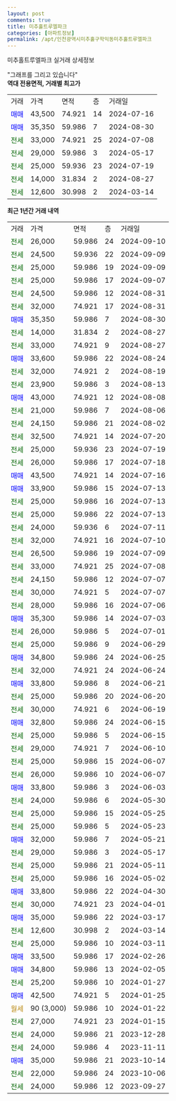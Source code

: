 ```yaml
---
layout: post
comments: true
title: 미추홀트루엘파크
categories: [아파트정보]
permalink: /apt/인천광역시미추홀구학익동미추홀트루엘파크
---
```


미추홀트루엘파크 실거래 상세정보

<script type="text/javascript">
  google.charts.load('current', {'packages':['line', 'corechart']});
  google.charts.setOnLoadCallback(drawChart);

  function drawChart() {
    var data = new google.visualization.DataTable();
    data.addColumn('date', '거래일');
    data.addColumn('number', "매매");
    data.addColumn('number', "전세");
    data.addColumn('number', "전매");

    data.addRows([[new Date(Date.parse("2024-09-10")), null, 26000, null], [new Date(Date.parse("2024-09-09")), null, 24500, null], [new Date(Date.parse("2024-09-09")), null, 25000, null], [new Date(Date.parse("2024-09-07")), null, 25000, null], [new Date(Date.parse("2024-08-31")), null, 24500, null], [new Date(Date.parse("2024-08-31")), null, 32000, null], [new Date(Date.parse("2024-08-30")), 35350, null, null], [new Date(Date.parse("2024-08-27")), null, 14000, null], [new Date(Date.parse("2024-08-27")), null, 33000, null], [new Date(Date.parse("2024-08-24")), 33600, null, null], [new Date(Date.parse("2024-08-19")), null, 32000, null], [new Date(Date.parse("2024-08-13")), null, 23900, null], [new Date(Date.parse("2024-08-08")), 43000, null, null], [new Date(Date.parse("2024-08-06")), null, 21000, null], [new Date(Date.parse("2024-08-02")), null, 24150, null], [new Date(Date.parse("2024-07-20")), null, 32500, null], [new Date(Date.parse("2024-07-19")), null, 25000, null], [new Date(Date.parse("2024-07-18")), null, 26000, null], [new Date(Date.parse("2024-07-16")), 43500, null, null], [new Date(Date.parse("2024-07-13")), 33900, null, null], [new Date(Date.parse("2024-07-13")), null, 25000, null], [new Date(Date.parse("2024-07-13")), null, 25000, null], [new Date(Date.parse("2024-07-11")), null, 24000, null], [new Date(Date.parse("2024-07-10")), null, 32000, null], [new Date(Date.parse("2024-07-09")), null, 26500, null], [new Date(Date.parse("2024-07-08")), null, 33000, null], [new Date(Date.parse("2024-07-07")), null, 24150, null], [new Date(Date.parse("2024-07-07")), null, 30000, null], [new Date(Date.parse("2024-07-06")), null, 28000, null], [new Date(Date.parse("2024-07-03")), 35300, null, null], [new Date(Date.parse("2024-07-01")), null, 26000, null], [new Date(Date.parse("2024-06-29")), null, 25000, null], [new Date(Date.parse("2024-06-25")), 34800, null, null], [new Date(Date.parse("2024-06-24")), null, 32000, null], [new Date(Date.parse("2024-06-21")), 33800, null, null], [new Date(Date.parse("2024-06-20")), null, 25000, null], [new Date(Date.parse("2024-06-19")), null, 30000, null], [new Date(Date.parse("2024-06-15")), 32800, null, null], [new Date(Date.parse("2024-06-15")), null, 25000, null], [new Date(Date.parse("2024-06-10")), null, 29000, null], [new Date(Date.parse("2024-06-07")), null, 25000, null], [new Date(Date.parse("2024-06-07")), null, 26000, null], [new Date(Date.parse("2024-06-03")), 33800, null, null], [new Date(Date.parse("2024-05-30")), null, 24000, null], [new Date(Date.parse("2024-05-25")), null, 25000, null], [new Date(Date.parse("2024-05-23")), null, 25000, null], [new Date(Date.parse("2024-05-21")), 32000, null, null], [new Date(Date.parse("2024-05-17")), null, 29000, null], [new Date(Date.parse("2024-05-11")), null, 25000, null], [new Date(Date.parse("2024-05-02")), null, 25000, null], [new Date(Date.parse("2024-04-30")), 33800, null, null], [new Date(Date.parse("2024-04-01")), null, 30000, null], [new Date(Date.parse("2024-03-17")), 35000, null, null], [new Date(Date.parse("2024-03-14")), null, 12600, null], [new Date(Date.parse("2024-03-11")), null, 25000, null], [new Date(Date.parse("2024-02-26")), 33500, null, null], [new Date(Date.parse("2024-02-05")), 34800, null, null], [new Date(Date.parse("2024-01-27")), null, 25200, null], [new Date(Date.parse("2024-01-25")), 42500, null, null], [new Date(Date.parse("2024-01-22")), null, null, null], [new Date(Date.parse("2024-01-15")), null, 27000, null], [new Date(Date.parse("2023-12-28")), null, 24000, null], [new Date(Date.parse("2023-11-11")), null, 24000, null], [new Date(Date.parse("2023-10-14")), 35000, null, null], [new Date(Date.parse("2023-10-06")), null, 22000, null], [new Date(Date.parse("2023-09-27")), null, 24000, null]]);

    var options = {
      hAxis: {
        format: 'yyyy/MM/dd'
      },    
      lineWidth: 0,
      pointsVisible: true,    
      title: '최근 1년간 유형별 실거래가 분포',
      legend: { position: 'bottom' }
    };

    var formatter = new google.visualization.NumberFormat({pattern:'###,###'} );
    formatter.format(data, 1);
    formatter.format(data, 2);
    
    setTimeout(function() {
        var chart = new google.visualization.LineChart(document.getElementById('columnchart_material'));
        chart.draw(data, (options));
        document.getElementById('loading').style.display = 'none';
    }, 200);
  }
</script>


<div id="loading" style="z-index:20; display: block; margin-left: 0px">"그래프를 그리고 있습니다"</div>
<div id="columnchart_material" style="width: 95%; margin-left: 0px; display: block"></div>
<!-- contents start -->
<b>역대 전용면적, 거래별 최고가</b>
<table class="sortable">
    <tr>
      <td>거래</td>
      <td>가격</td>
      <td>면적</td>
      <td>층</td>
      <td>거래일</td>
    </tr>
        <tr>
          <td><a style="color: blue">매매</a></td>
          <td>43,500</td>
          <td>74.921</td>
          <td>14</td>
          <td>2024-07-16</td>
        </tr>            <tr>
          <td><a style="color: blue">매매</a></td>
          <td>35,350</td>
          <td>59.986</td>
          <td>7</td>
          <td>2024-08-30</td>
        </tr>        
        <tr>
              <td><a style="color: darkgreen">전세</a></td>
              <td>33,000</td>
              <td>74.921</td>
              <td>25</td>
              <td>2024-07-08</td>
            </tr>            <tr>
              <td><a style="color: darkgreen">전세</a></td>
              <td>29,000</td>
              <td>59.986</td>
              <td>3</td>
              <td>2024-05-17</td>
            </tr>            <tr>
              <td><a style="color: darkgreen">전세</a></td>
              <td>25,000</td>
              <td>59.936</td>
              <td>23</td>
              <td>2024-07-19</td>
            </tr>            <tr>
              <td><a style="color: darkgreen">전세</a></td>
              <td>14,000</td>
              <td>31.834</td>
              <td>2</td>
              <td>2024-08-27</td>
            </tr>            <tr>
              <td><a style="color: darkgreen">전세</a></td>
              <td>12,600</td>
              <td>30.998</td>
              <td>2</td>
              <td>2024-03-14</td>
            </tr>        
    
</table>

<b>최근 1년간 거래 내역</b>

<table class="sortable">
    <tr>
      <td>거래</td>
      <td>가격</td>
      <td>면적</td>
      <td>층</td>
      <td>거래일</td>
    </tr>
    <tr>
      <td><a style="color: darkgreen">전세</a></td>
      <td>26,000</td>
      <td>59.986</td>
      <td>24</td>
      <td>2024-09-10</td>
    </tr>          <tr>
      <td><a style="color: darkgreen">전세</a></td>
      <td>24,500</td>
      <td>59.936</td>
      <td>22</td>
      <td>2024-09-09</td>
    </tr>          <tr>
      <td><a style="color: darkgreen">전세</a></td>
      <td>25,000</td>
      <td>59.986</td>
      <td>19</td>
      <td>2024-09-09</td>
    </tr>          <tr>
      <td><a style="color: darkgreen">전세</a></td>
      <td>25,000</td>
      <td>59.986</td>
      <td>17</td>
      <td>2024-09-07</td>
    </tr>          <tr>
      <td><a style="color: darkgreen">전세</a></td>
      <td>24,500</td>
      <td>59.986</td>
      <td>12</td>
      <td>2024-08-31</td>
    </tr>          <tr>
      <td><a style="color: darkgreen">전세</a></td>
      <td>32,000</td>
      <td>74.921</td>
      <td>17</td>
      <td>2024-08-31</td>
    </tr>          <tr>
      <td><a style="color: blue">매매</a></td>
      <td>35,350</td>
      <td>59.986</td>
      <td>7</td>
      <td>2024-08-30</td>
    </tr>          <tr>
      <td><a style="color: darkgreen">전세</a></td>
      <td>14,000</td>
      <td>31.834</td>
      <td>2</td>
      <td>2024-08-27</td>
    </tr>          <tr>
      <td><a style="color: darkgreen">전세</a></td>
      <td>33,000</td>
      <td>74.921</td>
      <td>9</td>
      <td>2024-08-27</td>
    </tr>          <tr>
      <td><a style="color: blue">매매</a></td>
      <td>33,600</td>
      <td>59.986</td>
      <td>22</td>
      <td>2024-08-24</td>
    </tr>          <tr>
      <td><a style="color: darkgreen">전세</a></td>
      <td>32,000</td>
      <td>74.921</td>
      <td>2</td>
      <td>2024-08-19</td>
    </tr>          <tr>
      <td><a style="color: darkgreen">전세</a></td>
      <td>23,900</td>
      <td>59.986</td>
      <td>3</td>
      <td>2024-08-13</td>
    </tr>          <tr>
      <td><a style="color: blue">매매</a></td>
      <td>43,000</td>
      <td>74.921</td>
      <td>12</td>
      <td>2024-08-08</td>
    </tr>          <tr>
      <td><a style="color: darkgreen">전세</a></td>
      <td>21,000</td>
      <td>59.986</td>
      <td>7</td>
      <td>2024-08-06</td>
    </tr>          <tr>
      <td><a style="color: darkgreen">전세</a></td>
      <td>24,150</td>
      <td>59.986</td>
      <td>21</td>
      <td>2024-08-02</td>
    </tr>          <tr>
      <td><a style="color: darkgreen">전세</a></td>
      <td>32,500</td>
      <td>74.921</td>
      <td>14</td>
      <td>2024-07-20</td>
    </tr>          <tr>
      <td><a style="color: darkgreen">전세</a></td>
      <td>25,000</td>
      <td>59.936</td>
      <td>23</td>
      <td>2024-07-19</td>
    </tr>          <tr>
      <td><a style="color: darkgreen">전세</a></td>
      <td>26,000</td>
      <td>59.986</td>
      <td>17</td>
      <td>2024-07-18</td>
    </tr>          <tr>
      <td><a style="color: blue">매매</a></td>
      <td>43,500</td>
      <td>74.921</td>
      <td>14</td>
      <td>2024-07-16</td>
    </tr>          <tr>
      <td><a style="color: blue">매매</a></td>
      <td>33,900</td>
      <td>59.986</td>
      <td>15</td>
      <td>2024-07-13</td>
    </tr>          <tr>
      <td><a style="color: darkgreen">전세</a></td>
      <td>25,000</td>
      <td>59.986</td>
      <td>16</td>
      <td>2024-07-13</td>
    </tr>          <tr>
      <td><a style="color: darkgreen">전세</a></td>
      <td>25,000</td>
      <td>59.986</td>
      <td>22</td>
      <td>2024-07-13</td>
    </tr>          <tr>
      <td><a style="color: darkgreen">전세</a></td>
      <td>24,000</td>
      <td>59.936</td>
      <td>6</td>
      <td>2024-07-11</td>
    </tr>          <tr>
      <td><a style="color: darkgreen">전세</a></td>
      <td>32,000</td>
      <td>74.921</td>
      <td>16</td>
      <td>2024-07-10</td>
    </tr>          <tr>
      <td><a style="color: darkgreen">전세</a></td>
      <td>26,500</td>
      <td>59.986</td>
      <td>19</td>
      <td>2024-07-09</td>
    </tr>          <tr>
      <td><a style="color: darkgreen">전세</a></td>
      <td>33,000</td>
      <td>74.921</td>
      <td>25</td>
      <td>2024-07-08</td>
    </tr>          <tr>
      <td><a style="color: darkgreen">전세</a></td>
      <td>24,150</td>
      <td>59.986</td>
      <td>12</td>
      <td>2024-07-07</td>
    </tr>          <tr>
      <td><a style="color: darkgreen">전세</a></td>
      <td>30,000</td>
      <td>74.921</td>
      <td>5</td>
      <td>2024-07-07</td>
    </tr>          <tr>
      <td><a style="color: darkgreen">전세</a></td>
      <td>28,000</td>
      <td>59.986</td>
      <td>16</td>
      <td>2024-07-06</td>
    </tr>          <tr>
      <td><a style="color: blue">매매</a></td>
      <td>35,300</td>
      <td>59.986</td>
      <td>14</td>
      <td>2024-07-03</td>
    </tr>          <tr>
      <td><a style="color: darkgreen">전세</a></td>
      <td>26,000</td>
      <td>59.986</td>
      <td>5</td>
      <td>2024-07-01</td>
    </tr>          <tr>
      <td><a style="color: darkgreen">전세</a></td>
      <td>25,000</td>
      <td>59.986</td>
      <td>9</td>
      <td>2024-06-29</td>
    </tr>          <tr>
      <td><a style="color: blue">매매</a></td>
      <td>34,800</td>
      <td>59.986</td>
      <td>24</td>
      <td>2024-06-25</td>
    </tr>          <tr>
      <td><a style="color: darkgreen">전세</a></td>
      <td>32,000</td>
      <td>74.921</td>
      <td>24</td>
      <td>2024-06-24</td>
    </tr>          <tr>
      <td><a style="color: blue">매매</a></td>
      <td>33,800</td>
      <td>59.986</td>
      <td>8</td>
      <td>2024-06-21</td>
    </tr>          <tr>
      <td><a style="color: darkgreen">전세</a></td>
      <td>25,000</td>
      <td>59.986</td>
      <td>20</td>
      <td>2024-06-20</td>
    </tr>          <tr>
      <td><a style="color: darkgreen">전세</a></td>
      <td>30,000</td>
      <td>74.921</td>
      <td>6</td>
      <td>2024-06-19</td>
    </tr>          <tr>
      <td><a style="color: blue">매매</a></td>
      <td>32,800</td>
      <td>59.986</td>
      <td>24</td>
      <td>2024-06-15</td>
    </tr>          <tr>
      <td><a style="color: darkgreen">전세</a></td>
      <td>25,000</td>
      <td>59.986</td>
      <td>5</td>
      <td>2024-06-15</td>
    </tr>          <tr>
      <td><a style="color: darkgreen">전세</a></td>
      <td>29,000</td>
      <td>74.921</td>
      <td>7</td>
      <td>2024-06-10</td>
    </tr>          <tr>
      <td><a style="color: darkgreen">전세</a></td>
      <td>25,000</td>
      <td>59.986</td>
      <td>15</td>
      <td>2024-06-07</td>
    </tr>          <tr>
      <td><a style="color: darkgreen">전세</a></td>
      <td>26,000</td>
      <td>59.986</td>
      <td>10</td>
      <td>2024-06-07</td>
    </tr>          <tr>
      <td><a style="color: blue">매매</a></td>
      <td>33,800</td>
      <td>59.986</td>
      <td>3</td>
      <td>2024-06-03</td>
    </tr>          <tr>
      <td><a style="color: darkgreen">전세</a></td>
      <td>24,000</td>
      <td>59.986</td>
      <td>6</td>
      <td>2024-05-30</td>
    </tr>          <tr>
      <td><a style="color: darkgreen">전세</a></td>
      <td>25,000</td>
      <td>59.986</td>
      <td>15</td>
      <td>2024-05-25</td>
    </tr>          <tr>
      <td><a style="color: darkgreen">전세</a></td>
      <td>25,000</td>
      <td>59.986</td>
      <td>5</td>
      <td>2024-05-23</td>
    </tr>          <tr>
      <td><a style="color: blue">매매</a></td>
      <td>32,000</td>
      <td>59.986</td>
      <td>7</td>
      <td>2024-05-21</td>
    </tr>          <tr>
      <td><a style="color: darkgreen">전세</a></td>
      <td>29,000</td>
      <td>59.986</td>
      <td>3</td>
      <td>2024-05-17</td>
    </tr>          <tr>
      <td><a style="color: darkgreen">전세</a></td>
      <td>25,000</td>
      <td>59.986</td>
      <td>21</td>
      <td>2024-05-11</td>
    </tr>          <tr>
      <td><a style="color: darkgreen">전세</a></td>
      <td>25,000</td>
      <td>59.986</td>
      <td>16</td>
      <td>2024-05-02</td>
    </tr>          <tr>
      <td><a style="color: blue">매매</a></td>
      <td>33,800</td>
      <td>59.986</td>
      <td>22</td>
      <td>2024-04-30</td>
    </tr>          <tr>
      <td><a style="color: darkgreen">전세</a></td>
      <td>30,000</td>
      <td>74.921</td>
      <td>23</td>
      <td>2024-04-01</td>
    </tr>          <tr>
      <td><a style="color: blue">매매</a></td>
      <td>35,000</td>
      <td>59.986</td>
      <td>22</td>
      <td>2024-03-17</td>
    </tr>          <tr>
      <td><a style="color: darkgreen">전세</a></td>
      <td>12,600</td>
      <td>30.998</td>
      <td>2</td>
      <td>2024-03-14</td>
    </tr>          <tr>
      <td><a style="color: darkgreen">전세</a></td>
      <td>25,000</td>
      <td>59.986</td>
      <td>10</td>
      <td>2024-03-11</td>
    </tr>          <tr>
      <td><a style="color: blue">매매</a></td>
      <td>33,500</td>
      <td>59.986</td>
      <td>17</td>
      <td>2024-02-26</td>
    </tr>          <tr>
      <td><a style="color: blue">매매</a></td>
      <td>34,800</td>
      <td>59.986</td>
      <td>13</td>
      <td>2024-02-05</td>
    </tr>          <tr>
      <td><a style="color: darkgreen">전세</a></td>
      <td>25,200</td>
      <td>59.986</td>
      <td>10</td>
      <td>2024-01-27</td>
    </tr>          <tr>
      <td><a style="color: blue">매매</a></td>
      <td>42,500</td>
      <td>74.921</td>
      <td>5</td>
      <td>2024-01-25</td>
    </tr>          <tr>
      <td><a style="color: darkgoldenrod">월세</a></td>
      <td>90 (3,000)</td>
      <td>59.986</td>
      <td>10</td>
      <td>2024-01-22</td>
    </tr>          <tr>
      <td><a style="color: darkgreen">전세</a></td>
      <td>27,000</td>
      <td>74.921</td>
      <td>23</td>
      <td>2024-01-15</td>
    </tr>          <tr>
      <td><a style="color: darkgreen">전세</a></td>
      <td>24,000</td>
      <td>59.986</td>
      <td>21</td>
      <td>2023-12-28</td>
    </tr>          <tr>
      <td><a style="color: darkgreen">전세</a></td>
      <td>24,000</td>
      <td>59.986</td>
      <td>4</td>
      <td>2023-11-11</td>
    </tr>          <tr>
      <td><a style="color: blue">매매</a></td>
      <td>35,000</td>
      <td>59.986</td>
      <td>21</td>
      <td>2023-10-14</td>
    </tr>          <tr>
      <td><a style="color: darkgreen">전세</a></td>
      <td>22,000</td>
      <td>59.986</td>
      <td>24</td>
      <td>2023-10-06</td>
    </tr>          <tr>
      <td><a style="color: darkgreen">전세</a></td>
      <td>24,000</td>
      <td>59.986</td>
      <td>12</td>
      <td>2023-09-27</td>
    </tr>      </table>
<!-- contents end -->    

